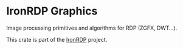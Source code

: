 # IronRDP Graphics

Image processing primitives and algorithms for RDP (ZGFX, DWT…).

This crate is part of the [IronRDP] project.

[IronRDP]: https://github.com/Devolutions/IronRDP
